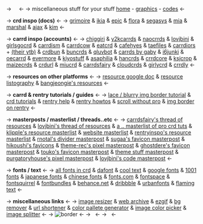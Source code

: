 -> &nbsp;
&nbsp; <-
-> miscellaneous stuff for your stuff
[home](https://rentry.co/knowledge) - [graphics](https://rentry.co/knowledge-graphics) - [codes](https://rentry.co/knowledge-codes) <-

-> **crd inspo (docs)** <-
-> [grimoire](https://drive.google.com/drive/u/0/mobile/folders/1YC0YxO27nwynf9dJ4igWwIzgiSzCnyxy) & [ikia](https://drive.google.com/drive/u/0/mobile/folders/1fITj-Tu2wko2unbBacIju5PvshiLn52m) & [epic](https://drive.google.com/drive/u/0/mobile/folders/14U0py-fEyOyZgfOM65haDR6T2LSWT3pu) &  [flora](https://drive.google.com/drive/u/0/mobile/folders/1Ec1FVT_ApbL1DbgcAEBBSTTTWgXS1ZMi) & [segasys](https://drive.google.com/drive/u/0/mobile/folders/1EY4oskXVl1LuGRok6a5F8odNg9jkciZB)
& [mia](https://drive.google.com/drive/u/0/mobile/folders/1IEXoAnS1_Kd14jXrMwl5bQvqunhbSUKU) & [marshal](https://drive.google.com/drive/u/0/mobile/folders/14U0py-fEyOyZgfOM65haDR6T2LSWT3pu?usp=sharing) & [ajax](https://drive.google.com/drive/u/0/mobile/folders/1YC0YxO27nwynf9dJ4igWwIzgiSzCnyxy) & [kim](https://drive.google.com/drive/mobile/folders/1QkM3xfw_wmm4LS7IWKqh9oov-QhvOw17) <-

-> **carrd inspo (accounts)** <-
-> [chiggiri](https://chiggiri.carrd.co/) & [y2kcarrds](https://y2k.uwu.ai/) & [naocrrds](https://naocrrds.neocities.org/) & [lovjbini](https://lovjbini.uwu.ai/) & 
[girlsgocrd](https://girls.ju.mp/) & [carrdism](https://youtube.com/c/carrdism) & [carrdcow](https://cataiog.carrd.co/) & [eatcrd](https://youtube.com/channel/UCtY8LCPpay_hfm0ufvhNJBA) &
 [cafehyes](https://cafehyes.carrd.co/) & [taefiles](https://youtube.com/c/taefiles) & [carrdiors](https://crrdiors.uwu.ai/) + [(their ytb)](https://youtube.com/channel/UCbQQV9M_4MBji0PsEsWvb1w) &
 [crdbun](https://crdbun.carrd.co/) & [buncrds](https://mobile.twitter.com/buncrds) & [qluvbot](https://youtube.com/c/qluvbot) & [carrds by gaby](https://youtube.com/channel/UCdHUN-38qG4_rm_xIbgpgLA) & [i6junki](https://youtube.com/channel/UCXttKHDytPYh6Kf5OJYa66w) & [oecarrd](https://oecrd.crd.co/) & [evermore](https://youtube.com/channel/UCr3tC1S96fpV2OBqxo0LlvA) & [kiyostuff](https://kiyostuff.carrd.co/) & 
[asaphilia](https://youtube.com/channel/UCV7E-UGIPyjIeZ3Pg5-frMw) & [hancrds](https://hancrds.carrd.co/) & [crrdcore](https://crrdcore.ju.mp/) & [ksjcrop](https://ksjcrophelp.carrd.co/) 
& [maizecrds](https://m.youtube.com/channel/UCMApsoAC4hxP8XUSmFnHfHQ/featured) & [crdurl](https://mobile.twitter.com/crdurl) & [miucrd](https://miu.drr.ac/) &
[carrdsfairy](https://crdsfairy.uwu.ai/) & [cloudcrds](https://cloudcrds.carrd.co/) & [girlycrd](https://tiary.carrd.co/) & [crrdly](https://crrdly.carrd.co/) <-

-> **resources on other platforms** <-
-> [resource google doc](https://docs.google.com/document/u/0/d/1btEBDaOrgRO9CLQlo4S2iK-S8hlhy-LR-ewufAlEDcI/mobilebasic) & [resource listography](https://listography.com/twgore/resource_carrds/4276917202) &  [bangjeongie's resources](https://bangjeongie.notion.site/bangjeongie/Sources-8a9abee5442a4852b0be7d3cce183455) <-

-> **carrd & rentry tutorials / guides** <-
-> [lace / blurry img border tutorial](https://mobile.twitter.com/rentryinspo/status/1522197482695892993) & [crd tutorials](https://mobile.twitter.com/lovjbini/status/1377977289154166786) &  [rentry help](https://rentry.co/guidance) & [rentry howtos](https://rentry.co/howtos) & [scroll without pro](https://m.youtube.com/watch?v=NynTlGO2aCU&ab_channel=eatcrd)
 & [img border on rentry](https://mobile.twitter.com/rentryinspo/status/1522197482695892993) <-

-> **masterposts / masterlist / threads..etc** <-
-> [carrdsfairy's thread of resources](https://mobile.twitter.com/carrdsfairy/status/1374890266453229569?t=Gzj0edp_f6xBfysQ1A796Q&s=19) & [lovjbini's 
thread of resources](https://mobile.twitter.com/lovjbini/status/1397941295423840258) & [a .. masterlist of pro crd 
tuts](https://mobile.twitter.com/i/events/1483118716900446210) & [klipple's resource masterlist](https://klipple.tumblr.com/themes) & [website 
masterlist](https://jakesmom.carrd.co/) & [rentryinspo's resource masterlist](https://mobile.twitter.com/rentryinspo/status/1545715336468926464?cxt=HHwWgMDUoZb6vfMqAAAA) & [rnotal's divider masterpost](https://rnortal.tumblr.com/post/68194353196/dividers-masterpost) 
& [sugaa's favicon masterpost](https://sugaa.tumblr.com/post/70120611883/favicon-masterpost) & [hikoushi's favicons](https://hikoushi.tumblr.com/favicons) & [theme-rec's
 pixel masterpost](https://theme-rec.tumblr.com/post/90275757603/pixel-masterpost) & [ghostdere's
 favicon masterpost](https://ghostdere.tumblr.com/post/91981219168/tiny-pixels-favicons-more-masterpost) & [touko's favicon masterpost](https://taitetsus.tumblr.com/post/57523540070/toukos-favicon-masterpost-%EF%BE%89-%E3%83%AE-%EF%BE%89%EF%BE%9F) & 
[theme stuff masterpost](https://gaysweaters.tumblr.com/post/81788850241/a-bunch-of-theme-stuff-masterpost) & [purgatoryhouse's 
pixel masterpost](https://purgatoryhouse.tumblr.com/post/154685845863/tiny-pixels-favicons-masterpost) & [lovjbini's code masterpost](https://weheartit.com/articles/357987828-pastebins-for-crd) <- 

-> **fonts / text** <-
-> [all fonts in crd](https://fonts.drr.ac/) & [dafont](https://www.dafont.com/) & [cool text](https://cooltext.com/) & [google 
fonts](https://fonts.google.com/) & [1001 fonts](https://www.1001fonts.com/) & [japanese fonts](https://www.freejapanesefont.com/) & [chinese 
fonts](https://www.freechinesefont.com/category/cute/) & [fonts.com](https://www.fonts.com/browse/new-releases) & [fontspace](https://www.fontspace.com/) &
 [fontsquirrel](https://www.fontsquirrel.com/) & [fontbundles](https://fontbundles.net/free-fonts) & [behance.net](https://www.behance.net/search/projects/?sort=appreciations&time=week&search=free%20font) & [dribbble](https://dribbble.com/tags/free_font) & 
[urbanfonts](https://www.urbanfonts.com/) & [flaming text](https://flamingtext.com/All-Logos) <-

-> **miscellaneous links** <-
-> [image resizer](https://waifu2x.booru.pics/) & [web archive](https://web.archive.org/) & [ezgif](https://ezgif.com/maker) & [bg 
remover](https://www.remove.bg/) & [url shortener](https://free-url-shortener.rb.gy/) & [color pallete 
generator](https://coolors.co/) & [image color picker](https://imagecolorpicker.com/) & [image splitter](https://splitter.imageonline.co/) <-
-> ![border](https://filehost.carrd.co/assets/images/gallery02/9d7cb7b0.png?v=d8632831) <-
-> &nbsp; <-
-> &nbsp; <-